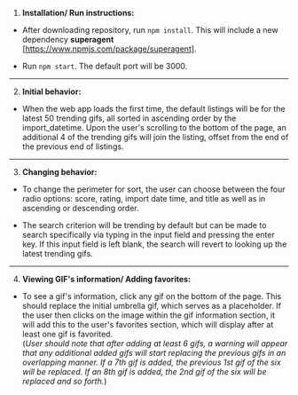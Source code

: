 1. __Installation/ Run instructions:__  
  - After downloading repository, run `npm install`. This will include a new dependency __superagent__ [https://www.npmjs.com/package/superagent].

  - Run `npm start`. The default port will be 3000.
 ---
2. __Initial behavior:__  
  - When the web app loads the first time, the default listings will be for the latest 50 trending gifs, all sorted in ascending
order by the import_datetime. Upon the user's scrolling to the bottom of the page, an additional 4 of the trending gifs will
join the listing, offset from the end of the previous end of listings.
---
3. __Changing behavior:__  
  - To change the perimeter for sort, the user can choose between the four radio options: score, rating, import date time, and title as well as in ascending or descending order.

  - The search criterion will be trending by default but can be made to search specifically via typing in the input field and pressing the enter key. If this input field is left blank, the search will revert to looking up the latest trending gifs.
---
4. __Viewing GIF's information/ Adding favorites:__  
  - To see a gif's information, click any gif on the bottom of the page. This should replace the initial umbrella gif, which serves as a placeholder. If the user then clicks on the image within the gif information section, it will add this to the user's favorites section, which will display after at least one gif is favorited.  
  (_User should note that after adding at least 6 gifs, a warning will appear that any additional added gifs will start replacing the previous gifs in an overlapping manner. If a 7th gif is added, the previous 1st gif of the six will be replaced. If an 8th gif is added, the 2nd gif of the six will be replaced and so forth._)
